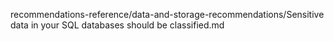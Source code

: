 recommendations-reference/data-and-storage-recommendations/Sensitive data in your SQL databases should be classified.md